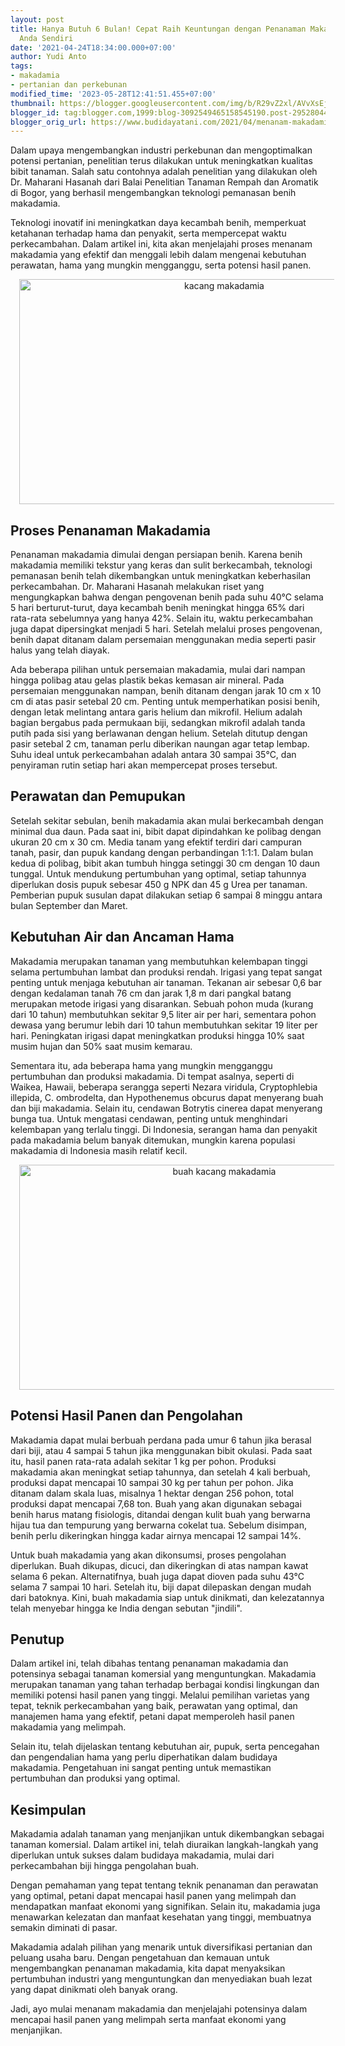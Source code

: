 ```yaml
---
layout: post
title: Hanya Butuh 6 Bulan! Cepat Raih Keuntungan dengan Penanaman Makadamia di Lahan
  Anda Sendiri
date: '2021-04-24T18:34:00.000+07:00'
author: Yudi Anto
tags:
- makadamia
- pertanian dan perkebunan
modified_time: '2023-05-28T12:41:51.455+07:00'
thumbnail: https://blogger.googleusercontent.com/img/b/R29vZ2xl/AVvXsEjpqoLYXC8CH6TnufnMmtGq02n-FSyPcwxxJV4ZC5319FWLmG4jd-he1lBEbEKeLuNF0Ik0t3bbT9HvA33qa9_RmUyxoWpHI_aMZYs_hG0eqFxIANRkArgwX0J1meFPfMOMBrldcgPBYfrBeRyaTvarj80uKMcWvxlzwXDvBobv-r5sIFMdjd1MLUQEkA/s72-w640-c-h360/kacang(2).jpg
blogger_id: tag:blogger.com,1999:blog-3092549465158545190.post-2952804499022236877
blogger_orig_url: https://www.budidayatani.com/2021/04/menanam-makadamia-di-kebun-kita.html
---
```


<p>Dalam upaya mengembangkan industri perkebunan dan mengoptimalkan potensi pertanian, penelitian terus dilakukan untuk meningkatkan kualitas bibit tanaman. Salah satu contohnya adalah penelitian yang dilakukan oleh Dr. Maharani Hasanah dari Balai Penelitian Tanaman Rempah dan Aromatik di Bogor, yang berhasil mengembangkan teknologi pemanasan benih makadamia.</p><p>Teknologi inovatif ini meningkatkan daya kecambah benih, memperkuat ketahanan terhadap hama dan penyakit, serta mempercepat waktu perkecambahan. Dalam artikel ini, kita akan menjelajahi proses menanam makadamia yang efektif dan menggali lebih dalam mengenai kebutuhan perawatan, hama yang mungkin mengganggu, serta potensi hasil panen.</p><div class="separator" style="clear: both; text-align: center;"><a href="https://blogger.googleusercontent.com/img/b/R29vZ2xl/AVvXsEjpqoLYXC8CH6TnufnMmtGq02n-FSyPcwxxJV4ZC5319FWLmG4jd-he1lBEbEKeLuNF0Ik0t3bbT9HvA33qa9_RmUyxoWpHI_aMZYs_hG0eqFxIANRkArgwX0J1meFPfMOMBrldcgPBYfrBeRyaTvarj80uKMcWvxlzwXDvBobv-r5sIFMdjd1MLUQEkA/s2133/kacang(2).jpg" imageanchor="1" style="margin-left: 1em; margin-right: 1em;"><img alt="kacang makadamia" border="0" data-original-height="1200" data-original-width="2133" height="360" src="https://blogger.googleusercontent.com/img/b/R29vZ2xl/AVvXsEjpqoLYXC8CH6TnufnMmtGq02n-FSyPcwxxJV4ZC5319FWLmG4jd-he1lBEbEKeLuNF0Ik0t3bbT9HvA33qa9_RmUyxoWpHI_aMZYs_hG0eqFxIANRkArgwX0J1meFPfMOMBrldcgPBYfrBeRyaTvarj80uKMcWvxlzwXDvBobv-r5sIFMdjd1MLUQEkA/w640-h360/kacang(2).jpg" width="640" /></a></div><h2>Proses Penanaman Makadamia</h2><p>Penanaman makadamia dimulai dengan persiapan benih. Karena benih makadamia memiliki tekstur yang keras dan sulit berkecambah, teknologi pemanasan benih telah dikembangkan untuk meningkatkan keberhasilan perkecambahan. Dr. Maharani Hasanah melakukan riset yang mengungkapkan bahwa dengan pengovenan benih pada suhu 40°C selama 5 hari berturut-turut, daya kecambah benih meningkat hingga 65% dari rata-rata sebelumnya yang hanya 42%. Selain itu, waktu perkecambahan juga dapat dipersingkat menjadi 5 hari. Setelah melalui proses pengovenan, benih dapat ditanam dalam persemaian menggunakan media seperti pasir halus yang telah diayak.</p><p>Ada beberapa pilihan untuk persemaian makadamia, mulai dari nampan hingga polibag atau gelas plastik bekas kemasan air mineral. Pada persemaian menggunakan nampan, benih ditanam dengan jarak 10 cm x 10 cm di atas pasir setebal 20 cm. Penting untuk memperhatikan posisi benih, dengan letak melintang antara garis helium dan mikrofil. Helium adalah bagian bergabus pada permukaan biji, sedangkan mikrofil adalah tanda putih pada sisi yang berlawanan dengan helium. Setelah ditutup dengan pasir setebal 2 cm, tanaman perlu diberikan naungan agar tetap lembap. Suhu ideal untuk perkecambahan adalah antara 30 sampai 35°C, dan penyiraman rutin setiap hari akan mempercepat proses tersebut.</p><h2>Perawatan dan Pemupukan</h2><p>Setelah sekitar sebulan, benih makadamia akan mulai berkecambah dengan minimal dua daun. Pada saat ini, bibit dapat dipindahkan ke polibag dengan ukuran 20 cm x 30 cm. Media tanam yang efektif terdiri dari campuran tanah, pasir, dan pupuk kandang dengan perbandingan 1:1:1. Dalam bulan kedua di polibag, bibit akan tumbuh hingga setinggi 30 cm dengan 10 daun tunggal. Untuk mendukung pertumbuhan yang optimal, setiap tahunnya diperlukan dosis pupuk sebesar 450 g NPK dan 45 g Urea per tanaman. Pemberian pupuk susulan dapat dilakukan setiap 6 sampai 8 minggu antara bulan September dan Maret.</p><h2>Kebutuhan Air dan Ancaman Hama</h2><p>Makadamia merupakan tanaman yang membutuhkan kelembapan tinggi selama pertumbuhan lambat dan produksi rendah. Irigasi yang tepat sangat penting untuk menjaga kebutuhan air tanaman. Tekanan air sebesar 0,6 bar dengan kedalaman tanah 76 cm dan jarak 1,8 m dari pangkal batang merupakan metode irigasi yang disarankan. Sebuah pohon muda (kurang dari 10 tahun) membutuhkan sekitar 9,5 liter air per hari, sementara pohon dewasa yang berumur lebih dari 10 tahun membutuhkan sekitar 19 liter per hari. Peningkatan irigasi dapat meningkatkan produksi hingga 10% saat musim hujan dan 50% saat musim kemarau.</p><p>Sementara itu, ada beberapa hama yang mungkin mengganggu pertumbuhan dan produksi makadamia. Di tempat asalnya, seperti di Waikea, Hawaii, beberapa serangga seperti Nezara viridula, Cryptophlebia illepida, C. ombrodelta, dan Hypothenemus obcurus dapat menyerang buah dan biji makadamia. Selain itu, cendawan Botrytis cinerea dapat menyerang bunga tua. Untuk mengatasi cendawan, penting untuk menghindari kelembapan yang terlalu tinggi. Di Indonesia, serangan hama dan penyakit pada makadamia belum banyak ditemukan, mungkin karena populasi makadamia di Indonesia masih relatif kecil.</p><div class="separator" style="clear: both; text-align: center;"><a href="https://blogger.googleusercontent.com/img/b/R29vZ2xl/AVvXsEit1r0LJPndxlOpKcLf9_CCv8rRMFOGyyb394xdo-n9O-t3MXmvm2823leR7VZL1MEpoztbSeqjxFUn4zYtbKbQ2q1ucCNFyRyYCgeyQdhPr3BC-4lK5GqtV7Lvp8aJgU1Qh65Ctc86UwKPzTaOTRal9IDOYmKveW0IqrokLk1tksxNkapSnYCkuf17Kw/s2133/kacang1(2).jpg" imageanchor="1" style="margin-left: 1em; margin-right: 1em;"><img alt="buah kacang makadamia" border="0" data-original-height="1200" data-original-width="2133" height="360" src="https://blogger.googleusercontent.com/img/b/R29vZ2xl/AVvXsEit1r0LJPndxlOpKcLf9_CCv8rRMFOGyyb394xdo-n9O-t3MXmvm2823leR7VZL1MEpoztbSeqjxFUn4zYtbKbQ2q1ucCNFyRyYCgeyQdhPr3BC-4lK5GqtV7Lvp8aJgU1Qh65Ctc86UwKPzTaOTRal9IDOYmKveW0IqrokLk1tksxNkapSnYCkuf17Kw/w640-h360/kacang1(2).jpg" width="640" /></a></div><h2>Potensi Hasil Panen dan Pengolahan</h2><p>Makadamia dapat mulai berbuah perdana pada umur 6 tahun jika berasal dari biji, atau 4 sampai 5 tahun jika menggunakan bibit okulasi. Pada saat itu, hasil panen rata-rata adalah sekitar 1 kg per pohon. Produksi makadamia akan meningkat setiap tahunnya, dan setelah 4 kali berbuah, produksi dapat mencapai 10 sampai 30 kg per tahun per pohon. Jika ditanam dalam skala luas, misalnya 1 hektar dengan 256 pohon, total produksi dapat mencapai 7,68 ton. Buah yang akan digunakan sebagai benih harus matang fisiologis, ditandai dengan kulit buah yang berwarna hijau tua dan tempurung yang berwarna cokelat tua. Sebelum disimpan, benih perlu dikeringkan hingga kadar airnya mencapai 12 sampai 14%.</p><p>Untuk buah makadamia yang akan dikonsumsi, proses pengolahan diperlukan. Buah dikupas, dicuci, dan dikeringkan di atas nampan kawat selama 6 pekan. Alternatifnya, buah juga dapat dioven pada suhu 43°C selama 7 sampai 10 hari. Setelah itu, biji dapat dilepaskan dengan mudah dari batoknya. Kini, buah makadamia siap untuk dinikmati, dan kelezatannya telah menyebar hingga ke India dengan sebutan "jindili".</p><h2>Penutup</h2><p>Dalam artikel ini, telah dibahas tentang penanaman makadamia dan potensinya sebagai tanaman komersial yang menguntungkan. Makadamia merupakan tanaman yang tahan terhadap berbagai kondisi lingkungan dan memiliki potensi hasil panen yang tinggi. Melalui pemilihan varietas yang tepat, teknik perkecambahan yang baik, perawatan yang optimal, dan manajemen hama yang efektif, petani dapat memperoleh hasil panen makadamia yang melimpah.</p><p>Selain itu, telah dijelaskan tentang kebutuhan air, pupuk, serta pencegahan dan pengendalian hama yang perlu diperhatikan dalam budidaya makadamia. Pengetahuan ini sangat penting untuk memastikan pertumbuhan dan produksi yang optimal.</p><h2>Kesimpulan</h2><p>Makadamia adalah tanaman yang menjanjikan untuk dikembangkan sebagai tanaman komersial. Dalam artikel ini, telah diuraikan langkah-langkah yang diperlukan untuk sukses dalam budidaya makadamia, mulai dari perkecambahan biji hingga pengolahan buah.</p><p>Dengan pemahaman yang tepat tentang teknik penanaman dan perawatan yang optimal, petani dapat mencapai hasil panen yang melimpah dan mendapatkan manfaat ekonomi yang signifikan. Selain itu, makadamia juga menawarkan kelezatan dan manfaat kesehatan yang tinggi, membuatnya semakin diminati di pasar.</p><p>Makadamia adalah pilihan yang menarik untuk diversifikasi pertanian dan peluang usaha baru. Dengan pengetahuan dan kemauan untuk mengembangkan penanaman makadamia, kita dapat menyaksikan pertumbuhan industri yang menguntungkan dan menyediakan buah lezat yang dapat dinikmati oleh banyak orang.</p><p>Jadi, ayo mulai menanam makadamia dan menjelajahi potensinya dalam mencapai hasil panen yang melimpah serta manfaat ekonomi yang menjanjikan.</p>